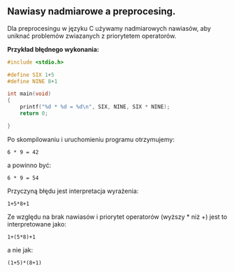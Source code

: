 ## Nawiasy nadmiarowe a preprocesing.

Dla preprocesingu w języku C używamy nadmiarowych nawiasów,
aby uniknać problemów zwiazanych z priorytetem operatorów.

**Przykład błędnego wykonania:**

```c
#include <stdio.h>

#define SIX 1+5
#define NINE 8+1

int main(void)
{
    printf("%d * %d = %d\n", SIX, NINE, SIX * NINE);
    return 0;

}
```
Po skompilowaniu i uruchomieniu programu otrzymujemy:

`6 * 9 = 42`

a powinno być:

`6 * 9 = 54`

Przyczyną błędu jest interpretacja wyrażenia:

`1+5*8+1`

Ze względu na brak nawiasów i priorytet operatorów (wyższy * niż +) jest to interpretowane jako:

`1+(5*8)+1`

a nie jak:

`(1+5)*(8+1)`

